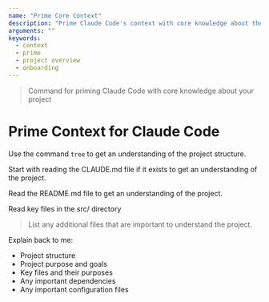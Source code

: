 ```yaml
---
name: "Prime Core Context"
description: "Prime Claude Code's context with core knowledge about the project by reading key files and explaining the project structure, purpose, and goals."
arguments: ""
keywords:
  - context
  - prime
  - project overview
  - onboarding
---
```


> Command for priming Claude Code with core knowledge about your project

# Prime Context for Claude Code

Use the command `tree` to get an understanding of the project structure.

Start with reading the CLAUDE.md file if it exists to get an understanding of the project.

Read the README.md file to get an understanding of the project.

Read key files in the src/ directory

> List any additional files that are important to understand the project.

Explain back to me:
- Project structure
- Project purpose and goals
- Key files and their purposes
- Any important dependencies
- Any important configuration files